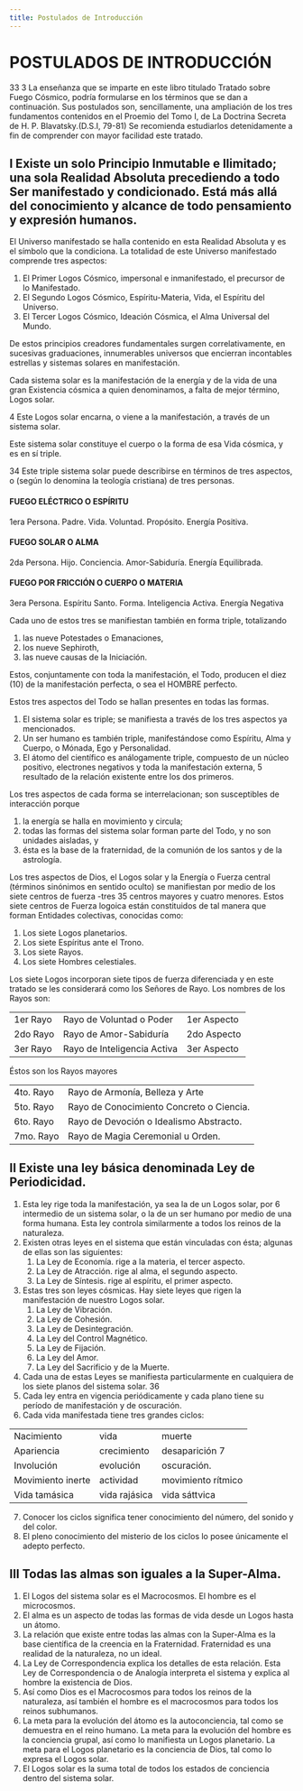```yaml
---
title: Postulados de Introducción
---
```


# POSTULADOS DE INTRODUCCIÓN

<p>
<pin lang="es">33</pin> <pin lang="en">3</pin> La enseñanza que se imparte en este libro titulado Tratado sobre Fuego Cósmico, podría formularse en los términos que se dan a continuación. Sus postulados son, sencillamente, una ampliación de los tres fundamentos contenidos en el Proemio del Tomo I, de La Doctrina Secreta de H. P. Blavatsky.(D.S.I, 79-81) Se recomienda estudiarlos detenidamente a fin de comprender con mayor facilidad este tratado.
</p>

## I Existe un solo Principio Inmutable e Ilimitado; una sola Realidad Absoluta precediendo a todo Ser manifestado y condicionado. Está más allá del conocimiento y alcance de todo pensamiento y expresión humanos.

El Universo manifestado se halla contenido en esta Realidad Absoluta y es el símbolo que la condiciona. La totalidad de este Universo manifestado comprende tres aspectos:

1. El Primer Logos Cósmico, impersonal e inmanifestado, el precursor de lo Manifestado.
2. El Segundo Logos Cósmico, Espíritu-Materia, Vida, el Espíritu del Universo.
3. El Tercer Logos Cósmico, Ideación Cósmica, el Alma Universal del Mundo.

De estos principios creadores fundamentales surgen correlativamente, en sucesivas graduaciones, innumerables universos que encierran incontables estrellas y sistemas solares en manifestación.

Cada sistema solar es la manifestación de la energía y de la vida de una gran Existencia cósmica a quien denominamos, a falta de mejor término, Logos solar.

<p>
<pin lang="en">4</pin> Este Logos solar encarna, o viene a la manifestación, a través de un sistema solar.
</p>

Este sistema solar constituye el cuerpo o la forma de esa Vida cósmica, y es en sí triple.

<p>
<pin lang="es">34</pin> Este triple sistema solar puede describirse en términos de tres aspectos, o (según lo denomina la teología cristiana) de tres personas.
</p>

#### FUEGO ELÉCTRICO O ESPÍRITU

1era Persona. Padre. Vida. Voluntad. Propósito. Energía Positiva.

#### FUEGO SOLAR O ALMA

2da Persona. Hijo. Conciencia. Amor-Sabiduría. Energía Equilibrada.

#### FUEGO POR FRICCIÓN O CUERPO O MATERIA

3era Persona. Espíritu Santo. Forma. Inteligencia Activa. Energía Negativa

Cada uno de estos tres se manifiestan también en forma triple, totalizando

1. las nueve Potestades o Emanaciones,
2. los nueve Sephiroth,
3. las nueve causas de la Iniciación.

Estos, conjuntamente con toda la manifestación, el Todo, producen el diez (10) de la manifestación perfecta, o sea el HOMBRE perfecto.

Estos tres aspectos del Todo se hallan presentes en todas las formas.

1. El sistema solar es triple; se manifiesta a través de los tres aspectos ya mencionados.
2. Un ser humano es también triple, manifestándose como Espíritu, Alma y Cuerpo, o Mónada, Ego y Personalidad.
3. El átomo del científico es análogamente triple, compuesto de un núcleo positivo, electrones negativos y toda la manifestación externa, <pin lang="en">5</pin> resultado de la relación existente entre los dos primeros.

Los tres aspectos de cada forma se interrelacionan; son susceptibles de interacción porque

1. la energía se halla en movimiento y circula;
2. todas las formas del sistema solar forman parte del Todo, y no son unidades aisladas, y
3. ésta es la base de la fraternidad, de la comunión de los santos y de la astrología.

Los tres aspectos de Dios, el Logos solar y la Energía o Fuerza central (términos sinónimos en sentido oculto) se manifiestan por medio de los siete centros de fuerza -tres <pin lang="es">35</pin> centros mayores y cuatro menores. Estos siete centros de Fuerza logoica están constituidos de tal manera que forman Entidades colectivas, conocidas como:

1. Los siete Logos planetarios.
2. Los siete Espíritus ante el Trono.
3. Los siete Rayos.
4. Los siete Hombres celestiales.

Los siete Logos incorporan siete tipos de fuerza diferenciada y en este tratado se les considerará como los Señores de Rayo. Los nombres de los Rayos son:

|          |                             |             |
| -------- | --------------------------- | ----------- |
| 1er Rayo | Rayo de Voluntad o Poder    | 1er Aspecto |
| 2do Rayo | Rayo de Amor-Sabiduría      | 2do Aspecto |
| 3er Rayo | Rayo de Inteligencia Activa | 3er Aspecto |

Éstos son los Rayos mayores

|           |                                          |
| --------- | ---------------------------------------- |
| 4to. Rayo | Rayo de Armonía, Belleza y Arte          |
| 5to. Rayo | Rayo de Conocimiento Concreto o Ciencia. |
| 6to. Rayo | Rayo de Devoción o Idealismo Abstracto.  |
| 7mo. Rayo | Rayo de Magia Ceremonial u Orden.        |

## II Existe una ley básica denominada Ley de Periodicidad.

1. Esta ley rige toda la manifestación, ya sea la de un Logos solar, por <pin lang="en">6</pin> intermedio de un sistema solar, o la de un ser humano por medio de una forma humana. Esta ley controla similarmente a todos los reinos de la naturaleza.
2. Existen otras leyes en el sistema que están vinculadas con ésta; algunas de ellas son las siguientes:
   1. La Ley de Economía. rige a la materia, el tercer aspecto.
   2. La Ley de Atracción. rige al alma, el segundo aspecto.
   3. La Ley de Síntesis. rige al espíritu, el primer aspecto.
3. Estas tres son leyes cósmicas. Hay siete leyes que rigen la manifestación de nuestro Logos solar.
   1. La Ley de Vibración.
   2. La Ley de Cohesión.
   3. La Ley de Desintegración.
   4. La Ley del Control Magnético.
   5. La Ley de Fijación.
   6. La Ley del Amor.
   7. La Ley del Sacrificio y de la Muerte.
4. Cada una de estas Leyes se manifiesta particularmente en cualquiera de los siete planos del sistema solar. <pin lang="es">36</pin>
5. Cada ley entra en vigencia periódicamente y cada plano tiene su período de manifestación y de oscuración.
6. Cada vida manifestada tiene tres grandes ciclos:

 |                   |               |                                     |
 | ----------------- | ------------- | ----------------------------------- |
 | Nacimiento        | vida          | muerte                              |
 | Apariencia        | crecimiento   | desaparición <pin lang="en">7</pin> |
 | Involución        | evolución     | oscuración.                         |
 | Movimiento inerte | actividad     | movimiento rítmico                  |
 | Vida tamásica     | vida rajásica | vida sáttvica                       |

7. Conocer los ciclos significa tener conocimiento del número, del sonido y del color.
8. El pleno conocimiento del misterio de los ciclos lo posee únicamente el adepto perfecto.
   
## III Todas las almas son iguales a la Super-Alma.

1. El Logos del sistema solar es el Macrocosmos. El hombre es el microcosmos.
2. El alma es un aspecto de todas las formas de vida desde un Logos hasta un átomo.
3. La relación que existe entre todas las almas con la Super-Alma es la base científica de la creencia en la Fraternidad. Fraternidad es una realidad de la naturaleza, no un ideal.
4. La Ley de Correspondencia explica los detalles de esta relación. Esta Ley de Correspondencia o de Analogía interpreta el sistema y explica al hombre la existencia de Dios.
5. Así como Dios es el Macrocosmos para todos los reinos de la naturaleza, así también el hombre es el macrocosmos para todos los reinos subhumanos.
6. La meta para la evolución del átomo es la autoconciencia, tal como se demuestra en el reino humano. La meta para la evolución del hombre es la conciencia grupal, así como lo manifiesta un Logos planetario. La meta para el Logos planetario es la conciencia de Dios, tal como lo expresa el Logos solar.
7. El Logos solar es la suma total de todos los estados de conciencia dentro del sistema solar.
